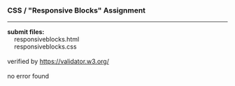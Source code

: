 ### CSS / "Responsive Blocks" Assignment

----

**submit files:**<br />
&nbsp;&nbsp;&nbsp;&nbsp;responsiveblocks.html<br />
&nbsp;&nbsp;&nbsp;&nbsp;responsiveblocks.css<br />
<br />
verified by https://validator.w3.org/<br />
<br />
no error found<br />
